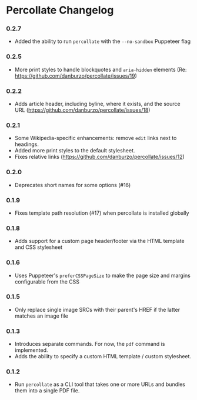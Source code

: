 # Percollate Changelog

### 0.2.7

-   Added the ability to run `percollate` with the `--no-sandbox` Puppeteer flag

### 0.2.5

-   More print styles to handle blockquotes and `aria-hidden` elements (Re: https://github.com/danburzo/percollate/issues/19)

### 0.2.2

-   Adds article header, including byline, where it exists, and the source URL (https://github.com/danburzo/percollate/issues/18)

### 0.2.1

-   Some Wikipedia-specific enhancements: remove `edit` links next to headings.
-   Added more print styles to the default stylesheet.
-   Fixes relative links (https://github.com/danburzo/percollate/issues/12)

### 0.2.0

-   Deprecates short names for some options (#16)

### 0.1.9

-   Fixes template path resolution (#17) when percollate is installed globally

### 0.1.8

-   Adds support for a custom page header/footer via the HTML template and CSS stylesheet

### 0.1.6

-   Uses Puppeteer's `preferCSSPageSize` to make the page size and margins configurable from the CSS

### 0.1.5

-   Only replace single image SRCs with their parent's HREF if the latter matches an image file

### 0.1.3

-   Introduces separate commands. For now, the `pdf` command is implemented.
-   Adds the ability to specify a custom HTML template / custom stylesheet.

### 0.1.2

-   Run `percollate` as a CLI tool that takes one or more URLs and bundles them into a single PDF file.
